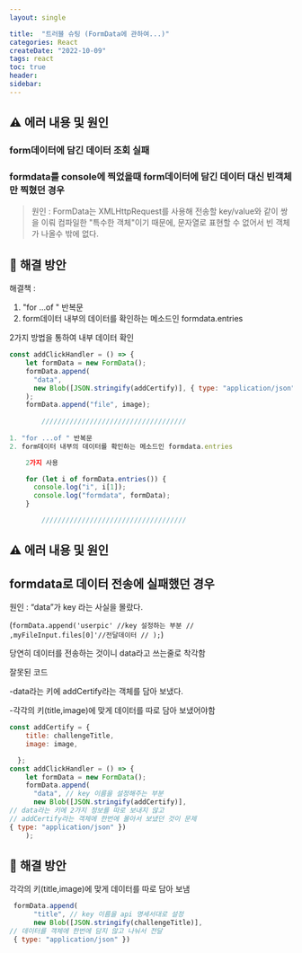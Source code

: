 ```yaml
---
layout: single 

title:  "트러블 슈팅 (FormData에 관하여...)"  
categories: React
createDate: "2022-10-09"
tags: react
toc: true
header:
sidebar: 
---
```


## ⚠️ 에러 내용 및 원인

### form데이터에 담긴 데이터 조회 실패

### formdata를 console에 찍었을때 form데이터에 담긴 데이터 대신 빈객체만 찍혔던 경우

> 원인 :  FormData는 XMLHttpRequest를 사용해 전송할 key/value와 같이 쌍을 이뤄 컴파일한 "특수한 객체"이기 때문에, 문자열로 표현할 수 없어서 빈 객체가 나올수 밖에 없다.

## 🔆 해결 방안

해결책 :

1. "for ...of " 반복문
2. form데이터 내부의 데이터를 확인하는 메소드인 formdata.entries

2가지 방법을 통하여 내부 데이터 확인

```jsx
const addClickHandler = () => {
    let formData = new FormData();
    formData.append(
      "data",
      new Blob([JSON.stringify(addCertify)], { type: "application/json" })
    );
    formData.append("file", image);
		
		////////////////////////////////////
			
1. "for ...of " 반복문
2. form데이터 내부의 데이터를 확인하는 메소드인 formdata.entries

	2가지 사용

    for (let i of formData.entries()) {
      console.log("i", i[1]);
      console.log("formdata", formData);
    }

		////////////////////////////////////
```





## ⚠️ 에러 내용 및 원인

## formdata로 데이터 전송에 실패했던 경우

원인 : “data”가 key 라는 사실을 몰랐다.

(`formData.append('userpic' //key 설정하는 부분 // ,myFileInput.files[0]'//전달데이터 // );`)

당연히 데이터를 전송하는 것이니 data라고 쓰는줄로 착각함

잘못된 코드

-data라는 키에 addCertify라는 객체를 담아 보냈다.

-각각의 키(title,image)에 맞게 데이터를 따로 담아 보냈어야함

```jsx
const addCertify = {
    title: challengeTitle,
    image: image,

  };
const addClickHandler = () => {
    let formData = new FormData();
    formData.append(
      "data", // key 이름을 설정해주는 부분
      new Blob([JSON.stringify(addCertify)], 
// data라는 키에 2가지 정보를 따로 보내지 않고 
// addCertify라는 객체에 한번에 몰아서 보냈던 것이 문제
{ type: "application/json" })
    );
```

## 🔆 해결 방안

각각의 키(title,image)에 맞게 데이터를 따로 담아 보냄

```jsx
 formData.append(
      "title", // key 이름을 api 명세서대로 설정
      new Blob([JSON.stringify(challengeTitle)], 
// 데이터를 객체에 한번에 담지 않고 나눠서 전달
 { type: "application/json" })
```